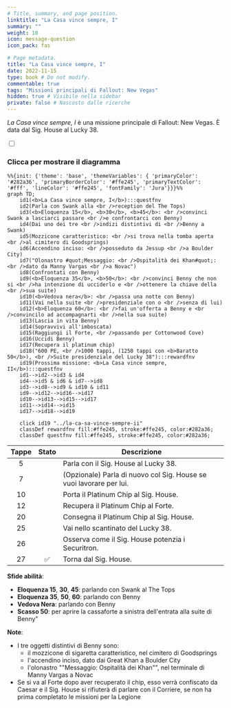 ```yaml
---
# Title, summary, and page position.
linktitle: "La Casa vince sempre, I"
summary: ""
weight: 10
icon: message-question
icon_pack: fas

# Page metadata.
title: "La Casa vince sempre, I"
date: 2022-11-15
type: book # Do not modify.
commentable: true
tags: "Missioni principali di Fallout: New Vegas"
hidden: true # Visibile nella sidebar
private: false # Nascosto dalle ricerche
---
```


<div class="fnv">


*La Casa vince sempre, I* è una missione principale di Fallout: New Vegas. È data dal Sig. House al Lucky 38.


<section class="chart-collapse">
<input type="checkbox" name="collapse2" id="handle2">
<h3 class="handle">
<label for="handle2">Clicca per mostrare il diagramma</label>
</h3>
<div class="content">

```mermaid
%%{init: {'theme': 'base', 'themeVariables': { 'primaryColor': '#282a36', 'primaryBorderColor': '#ffe245', 'primaryTextColor': '#fff', 'lineColor': '#ffe245', 'fontFamily': 'Jura'}}}%%
graph TD;
    id1(<b>La Casa vince sempre, I</b>):::questfnv
    id2(Parla con Swank alla <br />reception del The Tops)
    id3(<b>Eloquenza 15</b>, <b>30</b>, <b>45</b>: <br />convinci Swank a lasciarci passare <br />e confrontarci con Benny)
    id4(Dai uno dei tre <br />indizi distintivi di <br />Benny a Swank)
    id5(Mozzicone caratteristico: <br />si trova nella tomba aperta <br />al cimitero di Goodsprings)
    id6(Accendino inciso: <br />posseduto da Jessup <br />a Boulder City)
    id7("Olonastro #quot;Messaggio: <br />Ospitalità dei Khan#quot;: <br />dato da Manny Vargas <br />a Novac") 
    id8(Confrontati con Benny)
    id9(<b>Eloquenza 35</b>, <b>50</b>: <br />convinci Benny che non si <br />ha intenzione di ucciderlo e <br />ottenere la chiave della <br />sua suite)
    id10(<b>Vedova nera</b>: <br />passa una notte con Benny)
    id11(Vai nella suite <br />presidenziale con o <br />senza di lui)
    id12(<b>Eloquenza 60</b>: <br />fai un'offerta a Benny e <br />convincilo ad accompagnarti <br />nella sua suite)
    id13(Lascia in vita Benny)
    id14(Sopravvivi all'imboscata)
    id15(Raggiungi il Forte, <br />passando per Cottonwood Cove)
    id16(Uccidi Benny)
    id17(Recupera il platinum chip)
    id18("600 PE, <br />1000 tappi, (1250 tappi con <b>Baratto 50</b>), <br />Suite presidenziale del Lucky 38"):::rewardfnv
    id19(Prossima missione: <b>La Casa vince sempre, II</b>):::questfnv
    id1-->id2-->id3 & id4
    id4-->id5 & id6 & id7-->id8
    id3-->id8-->id9 & id10 & id11
    id9-->id12-->id16-->id17
    id10-->id13-->id15-->id17
    id11-->id14-->id15
    id17-->id18-->id19
    
    click id19 "../la-ca-sa-vince-sempre-ii"
    classDef rewardfnv fill:#ffe245, stroke:#ffe245, color:#282a36;
    classDef questfnv fill:#ffe245, stroke:#ffe245, color:#282a36;
```

</div>
</section>

| Tappe |       Stato        | Descrizione |
|:-----:|:------------------:| ----------- |
|                           5                           |            | Parla con il Sig. House al Lucky 38.                                                                                                                                        |
|                           7                           |            | (Opzionale) Parla di nuovo col Sig. House se vuoi lavorare per lui.                                                                                                         |
|                           10                          |            | Porta il Platinum Chip al Sig. House.                                                                                                                                       |
|                           12                          |            | Recupera il Platinum Chip al Forte.                                                                                                                                         |
|                           20                          |            | Consegna il Platinum Chip al Sig. House.                                                                                                                                    |
|                           25                          |            | Vai nello scantinato del Lucky 38.                                                                                                                                          |
|                           26                          |            | Osserva come il Sig. House potenzia i Securitron.                                                                                                                           |
|                           27                          | :white_check_mark: | Torna dal Sig. House.                                                                                                                                                       |



**Sfide abilità**:
- **Eloquenza 15**, **30**, **45**: parlando con Swank al The Tops
- **Eloquenza 35**, **50**, **60**: parlando con Benny
- **Vedova Nera**: parlando con Benny
- **Scasso 50**: per aprire la cassaforte a sinistra dell'entrata alla suite di Benny"



**Note**:
- I tre oggetti distintivi di Benny sono: 
  - il mozzicone di sigaretta caratteristico, nel cimitero di Goodsprings
  - l'accendino inciso, dato dai Great Khan a Boulder City
  - l'olonastro ""Messaggio: Ospitalità dei Khan"", nel terminale di Manny Vargas a Novac
- Se si va al Forte dopo aver recuperato il chip, esso verrà confiscato da Caesar e il Sig. House si rifiuterà di parlare con il Corriere, se non ha prima completato le missioni per la Legione


</div>


